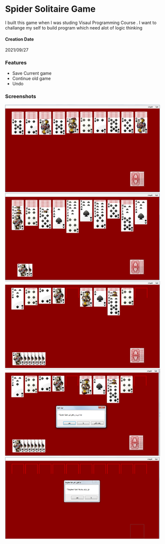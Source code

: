 # Spider Solitaire Game
I built this game when I was studing Visaul Programming Course .
I want to challange my self to build program which need alot of logic thinking

#### Creation Date 
 2021/09/27

### Features
* Save Current game 
* Continue old game
* Undo

### Screenshots
<img src="https://github.com/EshaqQasem/spider-solitaire-game/blob/main/screenshots/screenshot2.PNG">
<img src="https://github.com/EshaqQasem/spider-solitaire-game/blob/main/screenshots/screenshot1.PNG">
<img src="https://github.com/EshaqQasem/spider-solitaire-game/blob/main/screenshots/screenshot3.PNG">
<img src="https://github.com/EshaqQasem/spider-solitaire-game/blob/main/screenshots/screenshot4.PNG">
<img src="https://github.com/EshaqQasem/spider-solitaire-game/blob/main/screenshots/continue-old-game.PNG">


